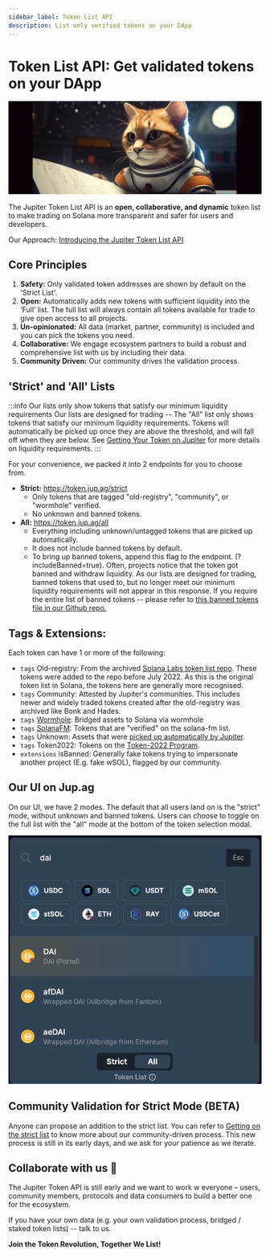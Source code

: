 ```yaml
---
sidebar_label: Token List API
description: List only verified tokens on your DApp
---
```

# Token List API: Get validated tokens on your DApp
![cat_list](./cat_list.png)

The Jupiter Token List API is an **open, collaborative, and dynamic** token list to make trading on Solana more transparent and safer for users and developers.

Our Approach: [Introducing the Jupiter Token List API](/blog/jupiter-token-list-api)

## Core Principles

1. **Safety:** Only validated token addresses are shown by default on the 'Strict List'.
2. **Open:** Automatically adds new tokens with sufficient liquidity into the ‘Full’ list. The full list will always contain all tokens available for trade to give open access to all projects.
3. **Un-opinionated:** All data (market, partner, community) is included and you can pick the tokens you need.
4. **Collaborative:** We engage ecosystem partners to build a robust and comprehensive list with us by including their data.
5. **Community Driven:** Our community drives the validation process.

## 'Strict' and 'All' Lists

:::info Our lists only show tokens that satisfy our minimum liquidity requirements
Our lists are designed for trading -- The "All" list only shows tokens that satisfy our minimum liquidity requirements. Tokens will automatically be picked up once they are above the threshold, and will fall off when they are below. See [Getting Your Token on Jupiter](/docs/get-your-token-onto-jup) for more details on liquidity requirements.
:::

For your convenience, we packed it into 2 endpoints for you to choose from.

- **Strict:** https://token.jup.ag/strict
    - Only tokens that are tagged "old-registry", "community", or "wormhole" verified.
    - No unknown and banned tokens.
- **All:** https://token.jup.ag/all
    - Everything including unknown/untagged tokens that are picked up automatically.
    - It does not include banned tokens by default. 
    - To bring up banned tokens, append this flag to the endpoint. (?includeBanned=true). Often, projects notice that the token got banned and withdraw liquidity. As our lists are designed for trading, banned tokens that used to, but no longer meet our minimum liquidity requirements will not appear in this response. If you require the entire list of banned tokens -- please refer to [this banned tokens file in our Github repo.](https://github.com/jup-ag/token-list/blob/main/banned-tokens.csv)


## Tags & Extensions:

Each token can have 1 or more of the following:

- `tags` Old-registry: From the archived [Solana Labs token list repo](https://github.com/solana-labs/token-list). These tokens were added to the repo before July 2022. As this is the original token list in Solana, the tokens here are generally more recognised.
- `tags` Community: Attested by Jupiter's communities. This includes newer and widely traded tokens created after the old-registry was archived like Bonk and Hades.
- `tags` [Wormhole](https://github.com/wormhole-foundation/wormhole-token-list/blob/main/content/dest_solana.md): Bridged assets to Solana via wormhole
- `tags` [SolanaFM](https://docs.solana.fm/api-reference/tokens): Tokens that are "verified" on the solana-fm list.
- `tags` Unknown: Assets that were [picked up automatically by Jupiter](/docs/get-your-token-onto-jup).
- `tags` Token2022: Tokens on the [Token-2022 Program](https://spl.solana.com/token-2022).
- `extensions` isBanned: Generally fake tokens trying to impersonate another project (E.g. fake wSOL), flagged by our community.

## Our UI on Jup.ag

On our UI, we have 2 modes. The default that all users land on is the "strict" mode, without unknown and banned tokens. Users can choose to toggle on the full list with the "all" mode at the bottom of the token selection modal.

![token list](token-list.jpg)

## Community Validation for Strict Mode (BETA)

Anyone can propose an addition to the strict list. You can refer to [Getting on the strict list](/docs/get-your-token-onto-jup#getting-on-the-strict-list) to know more about our community-driven process. This new process is still in its early days, and we ask for your patience as we iterate.


## Collaborate with us 🤝 

The Jupiter Token API is still early and we want to work w everyone – users, community members, protocols and data consumers to build a better one for the ecosystem.

If you have your own data (e.g. your own validation process, bridged / staked token lists) -- talk to us.

**Join the Token Revolution, Together We List!**
